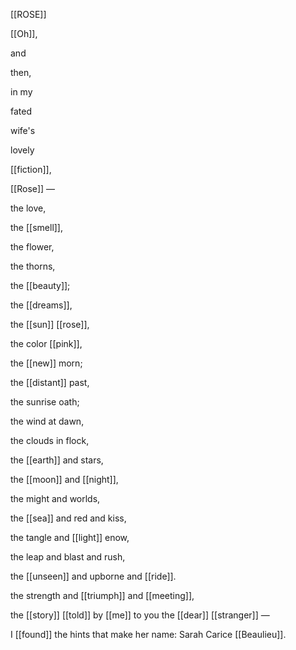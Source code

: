 [[ROSE]]

[[Oh]],

and

then,

in my

fated

wife's

lovely

[[fiction]],

[[Rose]] —

the love,

the [[smell]],

the flower, 

the thorns,

the [[beauty]];

the [[dreams]],

the [[sun]] [[rose]],

the color [[pink]],

the [[new]] morn;

the [[distant]] past,

the sunrise oath;

the wind at dawn,

the clouds in flock,

the [[earth]] and stars,

the [[moon]] and [[night]],

the might and worlds,

the [[sea]] and red and kiss,

the tangle and [[light]] enow,

the leap and blast and rush,

the [[unseen]] and upborne and [[ride]].

the strength and [[triumph]] and [[meeting]],

the [[story]] [[told]] by [[me]] to you the [[dear]] [[stranger]] —

I [[found]] the hints that make her name: Sarah Carice [[Beaulieu]].